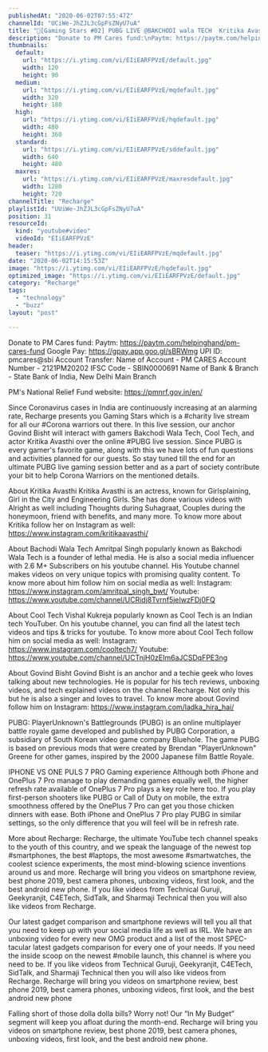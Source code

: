 ```yaml
---
publishedAt: "2020-06-02T07:55:47Z"
channelId: "UCiWe-JhZJL3cGpFsZNyU7uA"
title: "🔴[Gaming Stars #02] PUBG LIVE @BAKCHODI wala TECH  Kritika Avasthi @Cool Tech   [ Govind Bisht ]"
description: "Donate to PM Cares fund:\nPaytm: https://paytm.com/helpinghand/pm-cares-fund\nGoogle Pay: https://gpay.app.goo.gl/sBRWmg\nUPI ID: pmcares@sbi\nAccount Transfer: \nName of Account - PM CARES\nAccount Number - 2121PM20202\nIFSC Code - SBIN0000691\nName of Bank & Branch - State Bank of India, New Delhi Main Branch\n\nPM's National Relief Fund website: https://pmnrf.gov.in/en/\n\nSince Coronavirus cases in India are continuously increasing at an alarming rate, Recharge presents you Gaming Stars which is a #charity live stream for all our #Corona warriors out there. In this live session, our anchor Govind Bisht will interact with gamers Bakchodi Wala Tech, Cool Tech, and actor Kritika Avasthi over the online #PUBG live session. Since PUBG is every gamer's favorite game, along with this we have lots of fun questions and activities planned for our guests. So stay tuned till the end for an ultimate PUBG live gaming session better and as a part of society contribute your bit to help Corona Warriors on the mentioned details.\n\nAbout Kritika Avasthi\n Kritika Avasthi is an actress, known for Girlsplaining, Girl in the City and Engineering Girls. She has done various videos with Alright as well including Thoughts during Suhagraat, Couples during the honeymoon, friend with benefits, and many more. To know more about Kritika follow her on Instagram as well: https://www.instagram.com/kritikaavasthi/\n\nAbout Bachodi Wala Tech\nAmritpal Singh popularly known as Bakchodi Wala Tech is a founder of lethal media. He is also a social media influencer with 2.6 M+ Subscribers on his youtube channel. His Youtube channel makes videos on very unique topics with promising quality content. To know more about him follow him on social media as well:\nInstagram: https://www.instagram.com/amritpal_singh_bwt/\nYoutube: https://www.youtube.com/channel/UCRidj8Tvrnf5jeIwzFDj0FQ\n\nAbout Cool Tech\nVishal Kukreja popularly known as Cool Tech is an Indian tech YouTuber. On his youtube channel, you can find all the latest tech videos and tips & tricks for youtube. To know more about Cool Tech follow him on social media as well:\nInstagram: https://www.instagram.com/cooltech7/\nYoutube: https://www.youtube.com/channel/UCTnjH0zEIm6aJCSDqFPE3ng\n\nAbout Govind Bisht\nGovind Bisht is an anchor and a techie geek who loves talking about new technologies. He is popular for his tech reviews, unboxing videos, and tech explained videos on the channel Recharge. Not only this but he is also a singer and loves to travel. To know more about Govind follow him on Instagram: https://www.instagram.com/ladka_hira_hai/ \n\nPUBG:\nPlayerUnknown's Battlegrounds (PUBG) is an online multiplayer battle royale game developed and published by PUBG Corporation, a subsidiary of South Korean video game company Bluehole. The game PUBG is based on previous mods that were created by Brendan \"PlayerUnknown\" Greene for other games, inspired by the 2000 Japanese film Battle Royale.\n\nIPHONE VS ONE PULS 7 PRO Gaming experience\nAlthough both iPhone and OnePlus 7 Pro manage to play demanding games equally well, the higher refresh rate available of OnePlus 7 Pro plays a key role here too. If you play first-person shooters like PUBG or Call of Duty on mobile, the extra smoothness offered by the OnePlus 7 Pro can get you those chicken dinners with ease. Both iPhone and OnePlus 7 Pro play PUBG in similar settings, so the only difference that you will feel will be in refresh rate.\n\nMore about Recharge: Recharge, the ultimate YouTube tech channel speaks to the youth of this country, and we speak the language of the newest top #smartphones, the best #laptops, the most awesome #smartwatches, the coolest science experiments, the most mind-blowing science inventions around us and more. Recharge will bring you videos on smartphone review, best phone 2019, best camera phones, unboxing videos, first look, and the best android new phone. If you like videos from Technical Guruji, Geekyranjit, C4ETech, SidTalk, and Sharmaji Technical then you will also like videos from Recharge. \n\nOur latest gadget comparison and smartphone reviews will tell you all that you need to keep up with your social media life as well as IRL. We have an unboxing video for every new OMG product and a list of the most SPEC-tacular latest gadgets comparison for every one of your needs. If you need the inside scoop on the newest #mobile launch, this channel is where you need to be. If you like videos from Technical Guruji, Geekyranjit, C4ETech, SidTalk, and Sharmaji Technical then you will also like videos from Recharge. Recharge will bring you videos on smartphone review, best phone 2019, best camera phones, unboxing videos, first look, and the best android new phone\n\nFalling short of those dolla dolla bills? Worry not! Our “In My Budget” segment will keep you afloat during the month-end. Recharge will bring you videos on smartphone review, best phone 2019, best camera phones, unboxing videos, first look, and the best android new phone."
thumbnails:
  default:
    url: "https://i.ytimg.com/vi/EIiEARFPVzE/default.jpg"
    width: 120
    height: 90
  medium:
    url: "https://i.ytimg.com/vi/EIiEARFPVzE/mqdefault.jpg"
    width: 320
    height: 180
  high:
    url: "https://i.ytimg.com/vi/EIiEARFPVzE/hqdefault.jpg"
    width: 480
    height: 360
  standard:
    url: "https://i.ytimg.com/vi/EIiEARFPVzE/sddefault.jpg"
    width: 640
    height: 480
  maxres:
    url: "https://i.ytimg.com/vi/EIiEARFPVzE/maxresdefault.jpg"
    width: 1280
    height: 720
channelTitle: "Recharge"
playlistId: "UUiWe-JhZJL3cGpFsZNyU7uA"
position: 31
resourceId:
  kind: "youtube#video"
  videoId: "EIiEARFPVzE"
header:
  teaser: "https://i.ytimg.com/vi/EIiEARFPVzE/mqdefault.jpg"
date: "2020-06-02T14:15:53Z"
image: "https://i.ytimg.com/vi/EIiEARFPVzE/hqdefault.jpg"
optimized_image: "https://i.ytimg.com/vi/EIiEARFPVzE/default.jpg"
category: "Recharge"
tags:
  - "technology"
  - "buzz"
layout: "post"

---
```

Donate to PM Cares fund:
Paytm: https://paytm.com/helpinghand/pm-cares-fund
Google Pay: https://gpay.app.goo.gl/sBRWmg
UPI ID: pmcares@sbi
Account Transfer: 
Name of Account - PM CARES
Account Number - 2121PM20202
IFSC Code - SBIN0000691
Name of Bank & Branch - State Bank of India, New Delhi Main Branch

PM's National Relief Fund website: https://pmnrf.gov.in/en/

Since Coronavirus cases in India are continuously increasing at an alarming rate, Recharge presents you Gaming Stars which is a #charity live stream for all our #Corona warriors out there. In this live session, our anchor Govind Bisht will interact with gamers Bakchodi Wala Tech, Cool Tech, and actor Kritika Avasthi over the online #PUBG live session. Since PUBG is every gamer's favorite game, along with this we have lots of fun questions and activities planned for our guests. So stay tuned till the end for an ultimate PUBG live gaming session better and as a part of society contribute your bit to help Corona Warriors on the mentioned details.

About Kritika Avasthi
 Kritika Avasthi is an actress, known for Girlsplaining, Girl in the City and Engineering Girls. She has done various videos with Alright as well including Thoughts during Suhagraat, Couples during the honeymoon, friend with benefits, and many more. To know more about Kritika follow her on Instagram as well: https://www.instagram.com/kritikaavasthi/

About Bachodi Wala Tech
Amritpal Singh popularly known as Bakchodi Wala Tech is a founder of lethal media. He is also a social media influencer with 2.6 M+ Subscribers on his youtube channel. His Youtube channel makes videos on very unique topics with promising quality content. To know more about him follow him on social media as well:
Instagram: https://www.instagram.com/amritpal_singh_bwt/
Youtube: https://www.youtube.com/channel/UCRidj8Tvrnf5jeIwzFDj0FQ

About Cool Tech
Vishal Kukreja popularly known as Cool Tech is an Indian tech YouTuber. On his youtube channel, you can find all the latest tech videos and tips & tricks for youtube. To know more about Cool Tech follow him on social media as well:
Instagram: https://www.instagram.com/cooltech7/
Youtube: https://www.youtube.com/channel/UCTnjH0zEIm6aJCSDqFPE3ng

About Govind Bisht
Govind Bisht is an anchor and a techie geek who loves talking about new technologies. He is popular for his tech reviews, unboxing videos, and tech explained videos on the channel Recharge. Not only this but he is also a singer and loves to travel. To know more about Govind follow him on Instagram: https://www.instagram.com/ladka_hira_hai/ 

PUBG:
PlayerUnknown's Battlegrounds (PUBG) is an online multiplayer battle royale game developed and published by PUBG Corporation, a subsidiary of South Korean video game company Bluehole. The game PUBG is based on previous mods that were created by Brendan "PlayerUnknown" Greene for other games, inspired by the 2000 Japanese film Battle Royale.

IPHONE VS ONE PULS 7 PRO Gaming experience
Although both iPhone and OnePlus 7 Pro manage to play demanding games equally well, the higher refresh rate available of OnePlus 7 Pro plays a key role here too. If you play first-person shooters like PUBG or Call of Duty on mobile, the extra smoothness offered by the OnePlus 7 Pro can get you those chicken dinners with ease. Both iPhone and OnePlus 7 Pro play PUBG in similar settings, so the only difference that you will feel will be in refresh rate.

More about Recharge: Recharge, the ultimate YouTube tech channel speaks to the youth of this country, and we speak the language of the newest top #smartphones, the best #laptops, the most awesome #smartwatches, the coolest science experiments, the most mind-blowing science inventions around us and more. Recharge will bring you videos on smartphone review, best phone 2019, best camera phones, unboxing videos, first look, and the best android new phone. If you like videos from Technical Guruji, Geekyranjit, C4ETech, SidTalk, and Sharmaji Technical then you will also like videos from Recharge. 

Our latest gadget comparison and smartphone reviews will tell you all that you need to keep up with your social media life as well as IRL. We have an unboxing video for every new OMG product and a list of the most SPEC-tacular latest gadgets comparison for every one of your needs. If you need the inside scoop on the newest #mobile launch, this channel is where you need to be. If you like videos from Technical Guruji, Geekyranjit, C4ETech, SidTalk, and Sharmaji Technical then you will also like videos from Recharge. Recharge will bring you videos on smartphone review, best phone 2019, best camera phones, unboxing videos, first look, and the best android new phone

Falling short of those dolla dolla bills? Worry not! Our “In My Budget” segment will keep you afloat during the month-end. Recharge will bring you videos on smartphone review, best phone 2019, best camera phones, unboxing videos, first look, and the best android new phone.